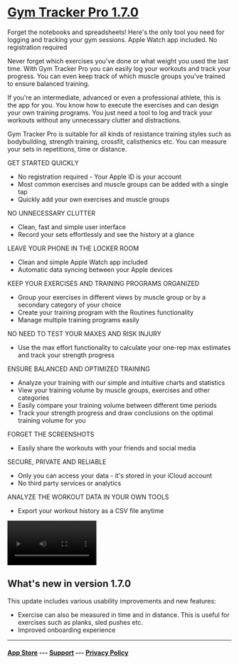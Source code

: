 # [Gym Tracker Pro 1.7.0](https://apps.apple.com/fi/app/gym-tracker-pro/id1627284978)

Forget the notebooks and spreadsheets! Here's the only tool you need for logging and tracking your gym sessions. Apple Watch app included. No registration required

Never forget which exercises you've done or what weight you used the last time. With Gym Tracker Pro you can easily log your workouts and track your progress. You can even keep track of which muscle groups you've trained to ensure balanced training.

If you're an intermediate, advanced or even a professional athlete, this is the app for you. You know how to execute the exercises and can design your own training programs. You just need a tool to log and track your workouts without any unnecessary clutter and distractions.

Gym Tracker Pro is suitable for all kinds of resistance training styles such as bodybuilding, strength training, crossfit, calisthenics etc. You can measure your sets in repetitions, time or distance.

GET STARTED QUICKLY
- No registration required - Your Apple ID is your account
- Most common exercises and muscle groups can be added with a single tap
- Quickly add your own exercises and muscle groups

NO UNNECESSARY CLUTTER
- Clean, fast and simple user interface
- Record your sets effortlessly and see the history at a glance

LEAVE YOUR PHONE IN THE LOCKER ROOM
- Clean and simple Apple Watch app included
- Automatic data syncing between your Apple devices

KEEP YOUR EXERCISES AND TRAINING PROGRAMS ORGANIZED
- Group your exercises in different views by muscle group or by a secondary category of your choice
- Create your training program with the Routines functionality
- Manage multiple training programs easily

NO NEED TO TEST YOUR MAXES AND RISK INJURY
- Use the max effort functionality to calculate your one-rep max estimates and track your strength progress

ENSURE BALANCED AND OPTIMIZED TRAINING
- Analyze your training with our simple and intuitive charts and statistics
- View your training volume by muscle groups, exercises and other categories
- Easily compare your training volume between different time periods
- Track your strength progress and draw conclusions on the optimal training volume for you

FORGET THE SCREENSHOTS
- Easily share the workouts with your friends and social media

SECURE, PRIVATE AND RELIABLE
- Only you can access your data - it's stored in your iCloud account
- No third party services or analytics

ANALYZE THE WORKOUT DATA IN YOUR OWN TOOLS
- Export your workout history as a CSV file anytime

<video src="assets/previews/preview-6-7.mov" width="200" controls="true"></video>

## What's new in version 1.7.0

This update includes various usability improvements and new features:

- Exercise can also be measured in time and in distance. This is useful for exercises such as planks, sled pushes etc.
- Improved onboarding experience

---

#### [App Store](https://apps.apple.com/fi/app/gym-tracker-pro/id1627284978) --- [Support](support.md) --- [Privacy Policy](privacy-policy.md)
